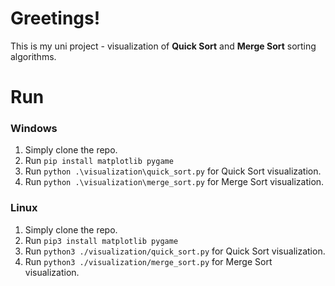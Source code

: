 # Greetings!
This is my uni project - visualization of **Quick Sort** and **Merge Sort** sorting algorithms.
# Run
### Windows
1. Simply clone the repo.
2. Run `pip install matplotlib pygame`
3. Run `python .\visualization\quick_sort.py` for Quick Sort visualization.
4. Run `python .\visualization\merge_sort.py` for Merge Sort visualization.
### Linux
1. Simply clone the repo.
2. Run `pip3 install matplotlib pygame`
3. Run `python3 ./visualization/quick_sort.py` for Quick Sort visualization.
4. Run `python3 ./visualization/merge_sort.py` for Merge Sort visualization.